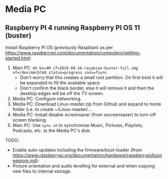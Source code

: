 # Media PC

## Raspberry PI 4 running Raspberry PI OS 11 (buster)

Install Raspberry PI OS (previously Raspbian) as per https://www.raspberrypi.com/documentation/computers/getting-started.html:
1. Main PC: `dd bs=4M if=2019-09-26-raspbian-buster-full.img of=/dev/mmcblk0 status=progress conv=fsync`
    * Don't worry that this creates a small root partition. On first boot it will be expanded to fill the available space.
    * Don't confirm the black border, else it will remove it and then the desktop edges will be off the TV screen.
1. Media PC: Configure networking.
1. Media PC: Download Linux-master.zip from Github and expand to home folder (i.e. to create ~/Linux-master/...
1. Media PC: Install disable screensaver (from xscreensaver) to turn-off screen blanking.
1. Main PC: Use `sync.sh` to synchronise Music, Pictures, Playlists, Podcasts, etc. to the Media PC's disk.

TODO:
* Enable auto-updates including the firmware/boot-loader (from https://www.raspberrypi.org/documentation/hardware/raspberrypi/booteeprom.md):
* Picture orientation and audio levelling for external and when copying new files to internal storage.
